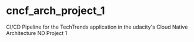 # cncf_arch_project_1
CI/CD Pipeline for the TechTrends application in the udacity's Cloud Native Architecture ND Project 1
